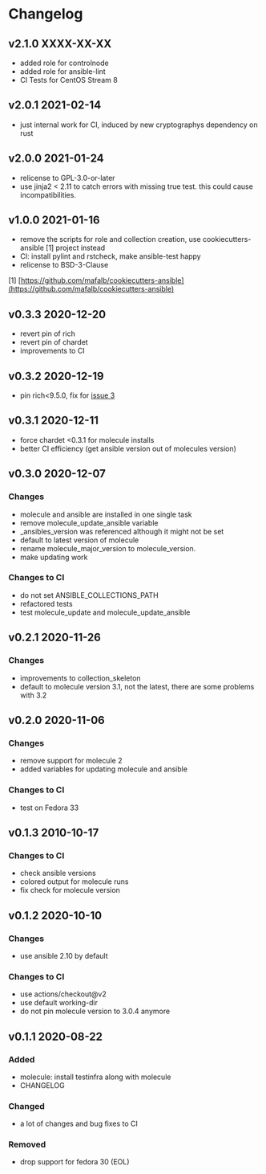 # Changelog

## v2.1.0 XXXX-XX-XX

- added role for controlnode
- added role for ansible-lint
- CI Tests for CentOS Stream 8

## v2.0.1 2021-02-14

- just internal work for CI, induced by new cryptographys dependency on rust

## v2.0.0 2021-01-24

- relicense to GPL-3.0-or-later
- use jinja2 < 2.11 to catch errors with missing true test. this could cause incompatibilities.

## v1.0.0 2021-01-16

- remove the scripts for role and collection creation, use cookiecutters-ansible [1] project instead
- CI: install pylint and rstcheck, make ansible-test happy
- relicense to BSD-3-Clause

[1] [https://github.com/mafalb/cookiecutters-ansible](https://github.com/mafalb/cookiecutters-ansible)

## v0.3.3 2020-12-20

- revert pin of rich
- revert pin of chardet
- improvements to CI

## v0.3.2 2020-12-19

- pin rich<9.5.0, fix for [issue 3](https://github.com/mafalb/ansible-collection-ansible/issues/3)

## v0.3.1 2020-12-11

- force chardet <0.3.1 for molecule installs
- better CI efficiency (get ansible version out of molecules version)

## v0.3.0 2020-12-07

### Changes

- molecule and ansible are installed in one single task
- remove molecule_update_ansible variable
- _ansibles_version was referenced although it might not be set
- default to latest version of molecule
- rename molecule_major_version to molecule_version.
- make updating work

### Changes to CI

- do not set ANSIBLE_COLLECTIONS_PATH
- refactored tests
- test molecule_update and molecule_update_ansible

## v0.2.1 2020-11-26

### Changes

- improvements to collection_skeleton
- default to molecule version 3.1, not the latest, there are some problems with 3.2

## v0.2.0 2020-11-06

### Changes

- remove support for molecule 2
- added variables for updating molecule and ansible

### Changes to CI

- test on Fedora 33

## v0.1.3 2010-10-17

### Changes to CI

- check ansible versions
- colored output for molecule runs
- fix check for molecule version

## v0.1.2 2020-10-10

### Changes

- use ansible 2.10 by default

### Changes to CI

- use actions/checkout@v2
- use default working-dir
- do not pin molecule version to 3.0.4 anymore


## v0.1.1 2020-08-22

### Added

- molecule: install testinfra along with molecule
- CHANGELOG

### Changed

- a lot of changes and bug fixes to CI

### Removed

- drop support for fedora 30 (EOL)
